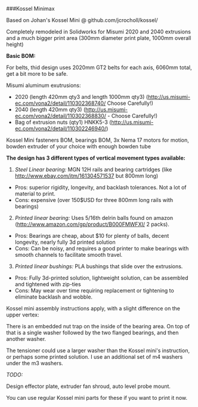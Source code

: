 ###Kossel Minimax

Based on Johan's Kossel Mini @ github.com/jcrocholl/kossel/

Completely remodeled in Solidworks for Misumi 2020 and 2040 extrusions and a much bigger print area (300mm diameter print plate, 1000mm overall height)

**Basic BOM:**

For belts, thid design uses 2020mm GT2 belts for each axis, 6060mm total, get a bit more to be safe.

Misumi aluminum exutrusions:
* 2020 (length 420mm qty3 and length 1000mm qty3) (http://us.misumi-ec.com/vona2/detail/110302368740/ Choose Carefully!)
* 2040 (length 420mm qty3)  (http://us.misumi-ec.com/vona2/detail/110302368830/ - Choose Carefully!)
* Bag of extrusion nuts (qty1) HNKK5-3 (http://us.misumi-ec.com/vona2/detail/110302246940/)

Kossel Mini fasteners BOM, bearings BOM, 3x Nema  17 motors for motion, bowden extruder of your choice with enough bowden tube


**The design has 3 different types of vertical movement types available:**

1. *Steel Linear bearing:* MGN 12H rails and bearing cartridges (like http://www.ebay.com/itm/161304571537 but 800mm long)
  - Pros: superior rigidity, longevity, and backlash tolerances. Not a lot of material to print. 
  - Cons: expensive (over 150$USD for three 800mm long rails with bearings)
 
2. *Printed linear bearing:* Uses 5/16th delrin balls found on amazon (http://www.amazon.com/gp/product/B000FMWFXI/ 2 packs). 
  - Pros: Bearings are cheap, about $10 for plenty of balls, decent longevity, nearly fully 3d printed solution
  - Cons: Can be noisy, and requires a good printer to make bearings with smooth channels to facilitate smooth travel. 
	
3. *Printed linear bushings:* PLA bushings that slide over the extrusions.
  - Pros: Fully 3d-printed solution, lightweight solution, can be assembled and tightened with zip-ties
  - Cons: May wear over time requiring replacement or tightening to eliminate backlash and wobble.



Kossel mini assembly instructions apply, with a slight difference on the upper vertex:

  There is an embedded nut trap on the inside of the bearing area. On top of that is a single washer followed by the two flanged bearings, and then another washer.
  
  The tensioner could use a larger washer than the Kossel mini's instruction, or perhaps some printed solution. I use an additional set of m4 washers under the m3 washers.
		

*TODO:*

Design effector plate, extruder fan shroud, auto level probe mount.
  
  You can use regular Kossel mini parts for these if you want to print it now.	
